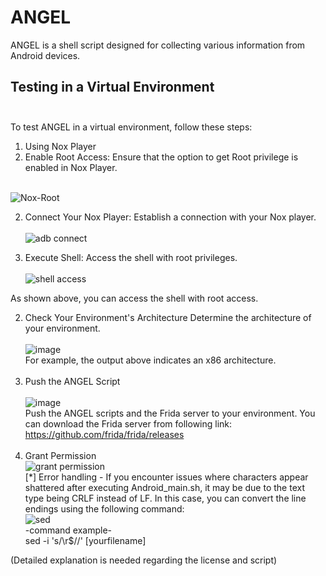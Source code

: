 # **ANGEL**
ANGEL is a shell script designed for collecting various information from Android devices.

## **Testing in a Virtual Environment** <br/><br/>
To test ANGEL in a virtual environment, follow these steps:

1. Using Nox Player
1. Enable Root Access: Ensure that the option to get Root privilege is enabled in Nox Player.<br/><br/>

![Nox-Root](https://github.com/S3xyG4y/ANGEL/assets/55012702/5655ff56-375b-4202-b507-c6d5375cbd2a)<br/>

2. Connect Your Nox Player: Establish a connection with your Nox player.<br/><br/>
![adb connect](https://github.com/S3xyG4y/ANGEL/assets/55012702/e9dd43ce-59ea-4fd8-9fb2-5640bb4d8401)<br/>

3. Execute Shell: Access the shell with root privileges.<br/><br/>
![shell access](https://github.com/S3xyG4y/ANGEL/assets/55012702/23b243e6-aa76-48f6-a033-9aa610b6065a)<br/>

As shown above, you can access the shell with root access.

2. Check Your Environment's Architecture
Determine the architecture of your environment.<br/><br/>
![image](https://github.com/S3xyG4y/ANGEL/assets/55012702/2ff62415-eec0-49f4-a951-e988243087a4)<br/>
For example, the output above indicates an x86 architecture.<br/><br/>
3. Push the ANGEL Script<br/><br/>
![image](https://github.com/S3xyG4y/ANGEL/assets/55012702/2fb7ef9d-9d13-4a02-aaa8-e84c2e522cf3)<br/>
Push the ANGEL scripts and the Frida server to your environment. You can download the Frida server from following link: https://github.com/frida/frida/releases <br/><br/>
4. Grant Permission<br/>
![grant permission](https://github.com/S3xyG4y/ANGEL/assets/55012702/17bdbbc7-6103-4941-8814-4b1e0b9ba009)<br/>
[*] Error handling - If you encounter issues where characters appear shattered after executing Android_main.sh, it may be due to the text type being CRLF instead of LF. In this case, you can convert the line endings using the following command: <br/>
![sed](https://github.com/S3xyG4y/ANGEL/assets/55012702/cc9a3300-85ca-4f3f-bdee-7805685414ec)<br/>
-command example-<br/>
sed -i 's/\r$//' [yourfilename]<br/>

(Detailed explanation is needed regarding the license and script)


